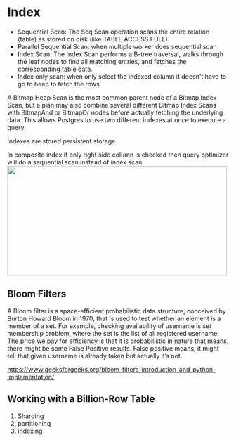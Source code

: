 # Index

- Sequential Scan: The Seq Scan operation scans the entire relation (table) as stored on disk (like TABLE ACCESS FULL)
- Parallel Sequential Scan: when multiple worker does sequential scan
- Index Scan: The Index Scan performs a B-tree traversal, walks through the leaf nodes to find all matching entries, and fetches the corresponding table data.
- Index only scan: when only select the indexed column it doesn't have to go to heap to fetch the rows

A Bitmap Heap Scan is the most common parent node of a Bitmap Index Scan, but a plan may also combine several different Bitmap Index Scans with BitmapAnd or BitmapOr nodes before actually fetching the underlying data. This allows Postgres to use two different indexes at once to execute a query.

Indexes are stored persistent storage 

In composite index if only right side column is checked then query optimizer will do a sequential scan instead of index scan
<img src="https://user-images.githubusercontent.com/7610065/170886732-f2c8aa8f-5c15-4f36-8265-3d0c9ecfc740.png" width="500" height="250">

## Bloom Filters

A Bloom filter is a space-efficient probabilistic data structure, conceived by Burton Howard Bloom in 1970, that is used to test whether an element is a member of a set. For example, checking availability of username is set membership problem, where the set is the list of all registered username. The price we pay for efficiency is that it is probabilistic in nature that means, there might be some False Positive results. False positive means, it might tell that given username is already taken but actually it’s not.

https://www.geeksforgeeks.org/bloom-filters-introduction-and-python-implementation/

## Working with a Billion-Row Table

1. Sharding
2. partitioning
3. indexing 

